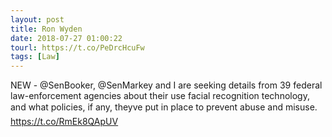 ```yaml
---
layout: post
title: Ron Wyden
date: 2018-07-27 01:00:22
tourl: https://t.co/PeDrcHcuFw
tags: [Law]
---
```

NEW - @SenBooker, @SenMarkey and I are seeking details from 39 federal law-enforcement agencies about their use facial recognition technology, and what policies, if any, theyve put in place to prevent abuse and misuse. https://t.co/RmEk8QApUV